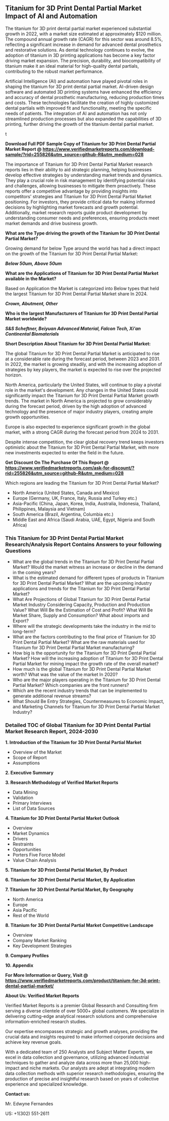 <h2>Titanium for 3D Print Dental Partial Market Impact of AI and Automation</h2><p>The titanium for 3D print dental partial market experienced substantial growth in 2022, with a market size estimated at approximately $120 million. The compound annual growth rate (CAGR) for this sector was around 8.5%, reflecting a significant increase in demand for advanced dental prosthetics and restorative solutions. As dental technology continues to evolve, the adoption of titanium in 3D printing applications has become a key factor driving market expansion. The precision, durability, and biocompatibility of titanium make it an ideal material for high-quality dental partials, contributing to the robust market performance.</p><p>Artificial Intelligence (AI) and automation have played pivotal roles in shaping the titanium for 3D print dental partial market. AI-driven design software and automated 3D printing systems have enhanced the efficiency and accuracy of dental prosthetic manufacturing, reducing production times and costs. These technologies facilitate the creation of highly customized dental partials with improved fit and functionality, meeting the specific needs of patients. The integration of AI and automation has not only streamlined production processes but also expanded the capabilities of 3D printing, further driving the growth of the titanium dental partial market.</p>t</p><p id="" class=""><strong>Download Full PDF Sample Copy of Titanium for 3D Print Dental Partial Market Report @ <a href="https://www.verifiedmarketreports.com/download-sample/?rid=255826&utm_source=github-R&utm_medium=028" target="_blank">https://www.verifiedmarketreports.com/download-sample/?rid=255826&utm_source=github-R&utm_medium=028</a></strong></p><p>The importance of&nbsp;Titanium for 3D Print Dental Partial Market research reports lies in their ability to aid strategic planning, helping businesses develop effective strategies by understanding market trends and dynamics. They play a crucial role in risk management by identifying potential risks and challenges, allowing businesses to mitigate them proactively. These reports offer a competitive advantage by providing insights into competitors' strategies and Titanium for 3D Print Dental Partial Market positioning. For investors, they provide critical data for making informed decisions by highlighting market forecasts and growth potential. Additionally, market research reports guide product development by understanding consumer needs and preferences, ensuring products meet market demands and drive business growth.</p><p><strong>What are the&nbsp;Type driving the growth of the Titanium for 3D Print Dental Partial Market?</strong></p><p id="" class="">Growing demand for below Type around the world has had a direct impact on the growth of the Titanium for 3D Print Dental Partial Market:</p><em><strong>Below 50um, Above 50um</strong></em></p><strong>What are the&nbsp;Applications&nbsp;of Titanium for 3D Print Dental Partial Market available in the Market?</strong></p><p id="" class="">Based on Application the Market is categorized into Below types that held the largest Titanium for 3D Print Dental Partial Market share In 2024.</p><em><strong>Crown, Abutment, Other</strong></em></p><strong>Who is the largest Manufacturers of Titanium for 3D Print Dental Partial Market worldwide?</strong></p><p><em><strong>S&S Scheftner, Beiyuan Advanced Material, Falcon Tech, Xi'an Continental Biomaterials</strong></em></p><p id="" class=""><strong>Short Description About Titanium for 3D Print Dental Partial Market:</strong></p><p>The global Titanium for 3D Print Dental Partial Market is anticipated to rise at a considerable rate during the forecast period, between 2023 and 2031. In 2022, the market is growing steadily, and with the increasing adoption of strategies by key players, the market is expected to rise over the projected horizon.</p><p>North America, particularly the United States, will continue to play a pivotal role in the market's development. Any changes in the United States could significantly impact the Titanium for 3D Print Dental Partial Market growth trends. The market in North America is projected to grow considerably during the forecast period, driven by the high adoption of advanced technology and the presence of major industry players, creating ample growth opportunities.</p><p>Europe is also expected to experience significant growth in the global market, with a strong CAGR during the forecast period from 2024 to 2031.</p><p>Despite intense competition, the clear global recovery trend keeps investors optimistic about the Titanium for 3D Print Dental Partial Market, with more new investments expected to enter the field in the future.</p><p id="" class=""><strong>Get Discount On The Purchase Of This Report @ <a href="https://www.verifiedmarketreports.com/ask-for-discount/?rid=255826&utm_source=github-R&utm_medium=028" target="_blank">https://www.verifiedmarketreports.com/ask-for-discount/?rid=255826&utm_source=github-R&utm_medium=028</a></strong></p>Which regions are leading the Titanium for 3D Print Dental Partial Market?</p><ul><li>North America (United States, Canada and Mexico)</li><li>Europe (Germany, UK, France, Italy, Russia and Turkey etc.)</li><li>Asia-Pacific (China, Japan, Korea, India, Australia, Indonesia, Thailand, Philippines, Malaysia and Vietnam)</li><li>South America (Brazil, Argentina, Columbia etc.)</li><li>Middle East and Africa (Saudi Arabia, UAE, Egypt, Nigeria and South Africa)</li></ul><h3 id="" class="">This Titanium for 3D Print Dental Partial Market Research/Analysis Report Contains Answers to your following Questions</h3><ul><li>What are the global trends in the Titanium for 3D Print Dental Partial Market? Would the market witness an increase or decline in the demand in the coming years?</li><li>What is the estimated demand for different types of products in Titanium for 3D Print Dental Partial Market? What are the upcoming industry applications and trends for the Titanium for 3D Print Dental Partial Market?</li><li>What Are Projections of Global Titanium for 3D Print Dental Partial Market Industry Considering Capacity, Production and Production Value? What Will Be the Estimation of Cost and Profit? What Will Be Market Share, Supply and Consumption? What about imports and Export?</li><li>Where will the strategic developments take the industry in the mid to long-term?</li><li>What are the factors contributing to the final price of Titanium for 3D Print Dental Partial Market? What are the raw materials used for Titanium for 3D Print Dental Partial Market manufacturing?</li><li>How big is the opportunity for the Titanium for 3D Print Dental Partial Market? How will the increasing adoption of Titanium for 3D Print Dental Partial Market for mining impact the growth rate of the overall market?</li><li>How much is the global Titanium for 3D Print Dental Partial Market worth? What was the value of the market In 2020?</li><li>Who are the major players operating in the Titanium for 3D Print Dental Partial Market? Which companies are the front runners?</li><li>Which are the recent industry trends that can be implemented to generate additional revenue streams?</li><li>What Should Be Entry Strategies, Countermeasures to Economic Impact, and Marketing Channels for Titanium for 3D Print Dental Partial Market Industry?</li></ul><h3 id="" class="">Detailed TOC of Global Titanium for 3D Print Dental Partial Market Research Report, 2024-2030</h3><p id="" class=""><strong>1. Introduction of the Titanium for 3D Print Dental Partial Market</strong></p><ul><li>Overview of the Market</li><li>Scope of Report</li><li>Assumptions</li></ul><p id="" class=""><strong>2. Executive Summary</strong></p><p id="" class=""><strong>3. Research Methodology of Verified Market Reports</strong></p><ul><li>Data Mining</li><li>Validation</li><li>Primary Interviews</li><li>List of Data Sources</li></ul><p id="" class=""><strong>4. Titanium for 3D Print Dental Partial Market Outlook</strong></p><ul><li>Overview</li><li>Market Dynamics</li><li>Drivers</li><li>Restraints</li><li>Opportunities</li><li>Porters Five Force Model</li><li>Value Chain Analysis</li></ul><p id="" class=""><strong>5. Titanium for 3D Print Dental Partial Market, By Product</strong></p><p id="" class=""><strong>6. Titanium for 3D Print Dental Partial Market, By Application</strong></p><p id="" class=""><strong>7. Titanium for 3D Print Dental Partial Market, By Geography</strong></p><ul><li>North America</li><li>Europe</li><li>Asia Pacific</li><li>Rest of the World</li></ul><p id="" class=""><strong>8. Titanium for 3D Print Dental Partial Market Competitive Landscape</strong></p><ul><li>Overview</li><li>Company Market Ranking</li><li>Key Development Strategies</li></ul><p id="" class=""><strong>9. Company Profiles</strong></p><p id="" class=""><strong>10. Appendix</strong></p><p id="" class=""><strong>For More Information or Query, Visit @ <a href="https://www.verifiedmarketreports.com/product/titanium-for-3d-print-dental-partial-market/" target="_blank">https://www.verifiedmarketreports.com/product/titanium-for-3d-print-dental-partial-market/</a></strong></p><p id="" class=""><strong>About Us: Verified Market Reports</strong></p><p id="" class="">Verified Market Reports is a premier Global Research and Consulting firm serving a diverse clientele of over 5000+ global customers. We specialize in delivering cutting-edge analytical research solutions and comprehensive information-enriched research studies.</p><p id="" class="">Our expertise encompasses strategic and growth analyses, providing the crucial data and insights required to make informed corporate decisions and achieve key revenue goals.</p><p id="" class="">With a dedicated team of 250 Analysts and Subject Matter Experts, we excel in data collection and governance, utilizing advanced industrial techniques to gather and analyze data across more than 25,000 high-impact and niche markets. Our analysts are adept at integrating modern data collection methods with superior research methodologies, ensuring the production of precise and insightful research based on years of collective experience and specialized knowledge.</p><p id="" class=""><strong>Contact us:</strong></p><p id="" class="">Mr. Edwyne Fernandes</p><p id="" class="">US: +1(302) 551-2611</p>